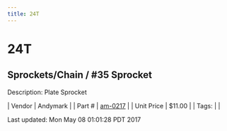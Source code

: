 ```yaml
---
title: 24T
---
```


# 24T
## Sprockets/Chain / #35 Sprocket
Description: 	Plate Sprocket 

| Vendor | Andymark | 
| Part # | [am-0217](http://www.andymark.com/Sprocket-p/am-0217.htm) | 
| Unit Price | $11.00 | 
| Tags: |  | 

Last updated: Mon May 08 01:01:28 PDT 2017